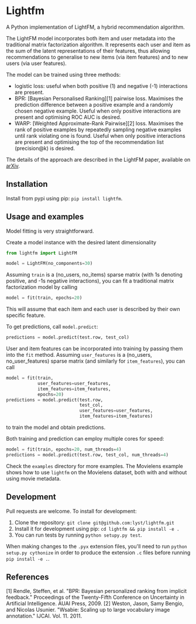 # Lightfm

A Python implementation of LightFM, a hybrid recommendation algorithm.

The LightFM model incorporates both item and user metadata into the traditional matrix factorization algorithm. It represents each user and item as the sum of the latent representations of their features, thus allowing recommendations to generalise to new items (via item features) and to new users (via user features).

The model can be trained using three methods:

- logistic loss: useful when both positive (1) and negative (-1) interactions
                 are present.
- BPR: [Bayesian Personalised Ranking][1] pairwise loss. Maximises the
       prediction difference between a positive example and a randomly
       chosen negative example. Useful when only positive interactions
       are present and optimising ROC AUC is desired.
- WARP: [Weighted Approximate-Rank Pairwise][2] loss. Maximises
        the rank of positive examples by repeatedly sampling negative
        examples until rank violating one is found. Useful when only
        positive interactions are present and optimising the top of
        the recommendation list (precision@k) is desired.

The details of the approach are described in the LightFM paper, available on [arXiv](http://arxiv.org/abs/1507.08439).

## Installation
Install from pypi using pip: `pip install lightfm`.

## Usage and examples
Model fitting is very straightforward.

Create a model instance with the desired latent dimensionality
```python
from lightfm import LightFM

model = LightFM(no_components=30)
```

Assuming `train` is a (no_users, no_items) sparse matrix (with 1s denoting positive, and -1s negative interactions), you can fit a traditional matrix factorization model by calling
```python
model = fit(train, epochs=20)
```
This will assume that each item and each user is described by their own specific feature.

To get predictions, call `model.predict`:
```python
predictions = model.predict(test.row, test_col)
```

User and item features can be incorporated into training by passing them into the `fit` method. Assuming `user_features` is a (no_users, no_user_features) sparse matrix (and similarly for `item_features`), you can call
```python
model = fit(train,
            user_features=user_features,
            item_features=item_features,
            epochs=20)
predictions = model.predict(test.row,
                            test_col,
                            user_features=user_features,
                            item_features=item_features)
```
to train the model and obtain predictions.

Both training and prediction can employ multiple cores for speed:
```python
model = fit(train, epochs=20, num_threads=4)
predictions = model.predict(test.row, test_col, num_threads=4)
```

Check the `examples` directory for more examples. The Movielens example shows how to use `lightfm` on the Movielens dataset, both with and without using movie metadata.

## Development
Pull requests are welcome. To install for development:

1. Clone the repository: `git clone git@github.com:lyst/lightfm.git`
2. Install it for development using pip: `cd lightfm && pip install -e .`
3. You can run tests by running `python setupy.py test`.

When making changes to the `.pyx` extension files, you'll need to run `python setup.py cythonize` in order to produce the extension `.c` files before running `pip install -e .`.

## References
[1] Rendle, Steffen, et al. "BPR: Bayesian personalized ranking from implicit feedback."
Proceedings of the Twenty-Fifth Conference on Uncertainty in Artificial
Intelligence. AUAI Press, 2009.
[2] Weston, Jason, Samy Bengio, and Nicolas Usunier. "Wsabie: Scaling up to large
vocabulary image annotation." IJCAI. Vol. 11. 2011.